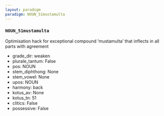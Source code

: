 ```yaml
---
layout: paradigm
paradigm: NOUN_51mustamulta
---
```

### ` NOUN_51mustamulta `

Optimisation hack for exceptional compound ’mustamulta’ that inflects in all parts with agreement
* grade_dir: weaken
* plurale_tantum: False
* pos: NOUN
* stem_diphthong: None
* stem_vowel: None
* upos: NOUN
* harmony: back
* kotus_av: None
* kotus_tn: 51
* clitics: False
* possessive: False
